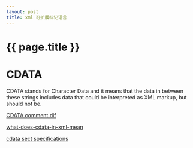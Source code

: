 ```yaml
---
layout: post
title: xml 可扩展标记语言
---
```

{{ page.title }}
=============

# CDATA

CDATA stands for Character Data and it means that the data in between these strings includes data that could be interpreted as XML markup, but should not be.

[CDATA comment dif](https://stackoverflow.com/a/2784200)

[what-does-cdata-in-xml-mean](https://stackoverflow.com/questions/2784183/what-does-cdata-in-xml-mean)

[cdata sect specifications](https://www.w3.org/TR/REC-xml/#sec-cdata-sect)
